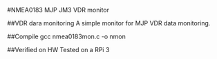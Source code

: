 #NMEA0183 MJP JM3 VDR monitor

##VDR dara monitoring
A simple monitor for MJP VDR data monitoring.

##Compile
gcc nmea0183mon.c -o nmon

##Verified on HW
Tested on a RPi 3


